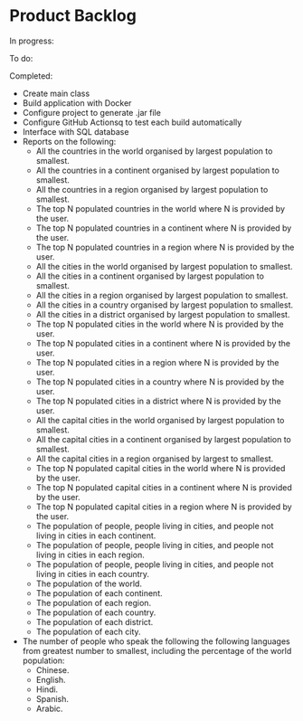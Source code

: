 # Product Backlog

In progress:

To do:

Completed:
- Create main class
- Build application with Docker
- Configure project to generate .jar file
- Configure GitHub Actionsq to test each build automatically
- Interface with SQL database
- Reports on the following:
  - All the countries in the world organised by largest population to smallest.
  - All the countries in a continent organised by largest population to smallest.
  - All the countries in a region organised by largest population to smallest.
  - The top N populated countries in the world where N is provided by the user.
  - The top N populated countries in a continent where N is provided by the user.
  - The top N populated countries in a region where N is provided by the user.
  - All the cities in the world organised by largest population to smallest.
  - All the cities in a continent organised by largest population to smallest.
  - All the cities in a region organised by largest population to smallest.
  - All the cities in a country organised by largest population to smallest.
  - All the cities in a district organised by largest population to smallest.
  - The top N populated cities in the world where N is provided by the user.
  - The top N populated cities in a continent where N is provided by the user.
  - The top N populated cities in a region where N is provided by the user.
  - The top N populated cities in a country where N is provided by the user.
  - The top N populated cities in a district where N is provided by the user.
  - All the capital cities in the world organised by largest population to smallest.
  - All the capital cities in a continent organised by largest population to smallest.
  - All the capital cities in a region organised by largest to smallest.
  - The top N populated capital cities in the world where N is provided by the user.
  - The top N populated capital cities in a continent where N is provided by the user.
  - The top N populated capital cities in a region where N is provided by the user.
  - The population of people, people living in cities, and people not living in cities in each continent.
  - The population of people, people living in cities, and people not living in cities in each region.
  - The population of people, people living in cities, and people not living in cities in each country.
  - The population of the world.
  - The population of each continent.
  - The population of each region.
  - The population of each country.
  - The population of each district.
  - The population of each city.
- The number of people who speak the following the following languages from greatest number to smallest, including the percentage of the world population:
  - Chinese.
  - English.
  - Hindi.
  - Spanish.
  - Arabic.